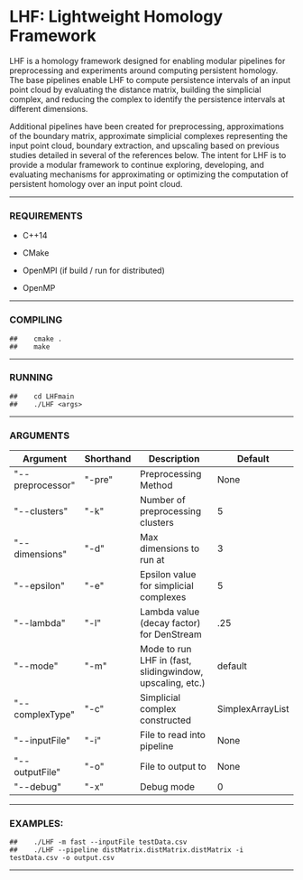 # LHF: Lightweight Homology Framework

LHF is a homology framework designed for enabling modular pipelines for preprocessing and experiments around computing persistent homology. The base pipelines enable LHF to compute persistence intervals of an input point cloud by evaluating the distance matrix, building the simplicial complex, and reducing the complex to identify the persistence intervals at different dimensions. 

Additional pipelines have been created for preprocessing, approximations of the boundary matrix, approximate simplicial complexes representing the input point cloud, boundary extraction, and upscaling based on previous studies detailed in several of the references below. The intent for LHF is to provide a modular framework to continue exploring, developing, and evaluating mechanisms for approximating or optimizing the computation of persistent homology over an input point cloud.

---

### REQUIREMENTS 

- C++14
  
- CMake

- OpenMPI (if build / run for distributed)

- OpenMP
---
			  
### COMPILING 

	##    cmake .
	##    make

---

###  RUNNING 

	##    cd LHFmain
	##    ./LHF <args>

---

### ARGUMENTS

 | Argument  | Shorthand | Description | Default
 | ------------- | ------------- | ------------- | ------------- |
 |  "--preprocessor" | "-pre" | Preprocessing Method | None |
 |  "--clusters" | "-k" | Number of preprocessing clusters | 5 |
 |  "--dimensions" | "-d" | Max dimensions to run at | 3 |
 |  "--epsilon" | "-e" | Epsilon value for simplicial complexes| 5 |
 |  "--lambda" | "-l" | Lambda value (decay factor) for DenStream | .25 |
 |  "--mode" | "-m" | Mode to run LHF in (fast, slidingwindow, upscaling, etc.) | default |
 |  "--complexType" | "-c" | Simplicial complex constructed| SimplexArrayList |
 |  "--inputFile" | "-i" | File to read into pipeline | None |
 |  "--outputFile" | "-o" | File to output to | None |
 |  "--debug" | "-x" | Debug mode|0|

---
 
### EXAMPLES:

	##    ./LHF -m fast --inputFile testData.csv
	##    ./LHF --pipeline distMatrix.distMatrix.distMatrix -i testData.csv -o output.csv

---
